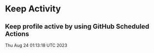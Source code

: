 # Keep Activity 
Keep profile active by using GitHub Scheduled Actions
--- 
Thu Aug 24 01:13:18 UTC 2023